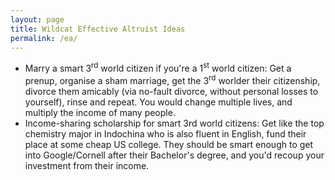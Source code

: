 ```yaml
---
layout: page
title: Wildcat Effective Altruist Ideas
permalink: /ea/
---
```


- Marry a smart 3<sup>rd</sup> world citizen if you're a 1<sup>st</sup> world citizen: Get a prenup, organise a sham marriage, get the 3<sup>rd</sup> worlder their citizenship, divorce them amicably (via no-fault divorce, without personal losses to yourself), rinse and repeat. You would change multiple lives, and multiply the income of many people.
- Income-sharing scholarship for smart 3rd world citizens: Get like the top chemistry major in Indochina who is also fluent in English, fund their place at some cheap US college. They should be smart enough to get into Google/Cornell after their Bachelor's degree, and you'd recoup your investment from their income.